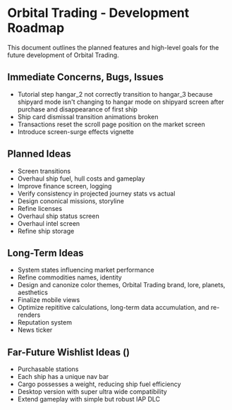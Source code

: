 # Orbital Trading - Development Roadmap
This document outlines the planned features and high-level goals for the future development of Orbital Trading.

## Immediate Concerns, Bugs, Issues
- Tutorial step hangar_2 not correctly transition to hangar_3 because shipyard mode isn't changing to hangar mode on shipyard screen after purchase and disappearance of first ship
- Ship card dismissal transition animations broken
- Transactions reset the scroll page position on the market screen
- Introduce screen-surge effects vignette


## Planned Ideas
- Screen transitions
- Overhaul ship fuel, hull costs and gameplay
- Improve finance screen, logging
- Verify consistency in projected journey stats vs actual
- Design cononical missions, storyline
- Refine licenses
- Overhaul ship status screen
- Overhaul intel screen
- Refine ship storage


## Long-Term Ideas
- System states influencing market performance
- Refine commodities names, identity
- Design and canonize color themes, Orbital Trading brand, lore, planets, aesthetics
- Finalize mobile views
- Optimize repititive calculations, long-term data accumulation, and re-renders
- Reputation system
- News ticker


## Far-Future Wishlist Ideas ()
- Purchasable stations
- Each ship has a unique nav bar
- Cargo possesses a weight, reducing ship fuel efficiency
- Desktop version with super ultra wide compatibility
- Extend gameplay with simple but robust IAP DLC